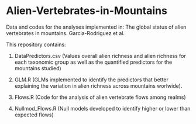 # Alien-Vertebrates-in-Mountains
Data and codes for the analyses implemented in: The global status of alien vertebrates in mountains. Garcia-Rodriguez et al. 

This repository contains:
1. DataPredictors.csv (Values overall alien richness and alien richness for each taxonomic group as well as the quantified predictors for the mountains studied)
 
2. GLM.R (GLMs implemented to identify the predictors that better explaining the variation in alien richness across mountains worlwide).

3. Flows.R (Code for the analysis of alien vertebrate flows among realms)

4. Nullmod_Flows.R (Null models developed to identify higher or lower than expected flows) 
